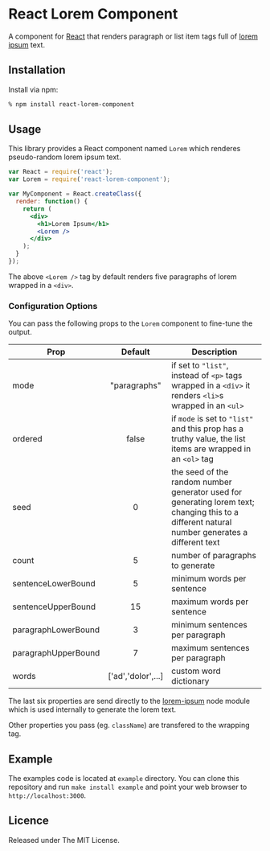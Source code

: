 # React Lorem Component

A component for [React][1] that renders paragraph or list item tags full of [lorem ipsum][2] text.


## Installation

Install via npm:

```bash
% npm install react-lorem-component
```


## Usage

This library provides a React component named `Lorem` which renderes pseudo-random lorem ipsum text.

```jsx
var React = require('react');
var Lorem = require('react-lorem-component');

var MyComponent = React.createClass({
  render: function() {
    return (
      <div>
        <h1>Lorem Ipsum</h1>
        <Lorem />
      </div>
    );
  }
});
```

The above `<Lorem />` tag by default renders five paragraphs of lorem wrapped in a `<div>`.


### Configuration Options

You can pass the following props to the `Lorem` component to fine-tune the output.

Prop                | Default            | Description      
------------------- |:------------------:| ------------
mode                | "paragraphs"       | if set to `"list"`, instead of `<p>` tags wrapped in a `<div>` it renders `<li>`s wrapped in an `<ul>`
ordered             | false              | if `mode` is set to `"list"` and this prop has a truthy value, the list items are wrapped in an `<ol>` tag 
seed                | 0                  | the seed of the random number generator used for generating lorem text; changing this to a different natural number generates a different text
count               | 5                  | number of paragraphs to generate
sentenceLowerBound  | 5                  | minimum words per sentence
sentenceUpperBound  | 15                 | maximum words per sentence
paragraphLowerBound | 3                  | minimum sentences per paragraph
paragraphUpperBound | 7                  | maximum sentences per paragraph
words               | ['ad','dolor',...] | custom word dictionary

The last six properties are send directly to the [lorem-ipsum][3] node module which is used internally to generate the lorem text.

Other properties you pass (eg. `className`) are transfered to the wrapping tag.


## Example

The examples code is located at `example` directory. You can clone this repository and run `make install example` and point your web browser to
`http://localhost:3000`.


## Licence

Released under The MIT License.


[1]: http://facebook.github.io/react/
[2]: http://en.wikipedia.org/wiki/Lorem_ipsum
[3]: https://github.com/knicklabs/node-lorem-ipsum
